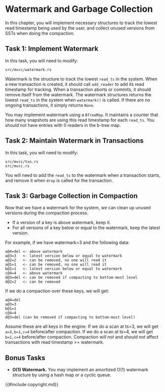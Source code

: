 # Watermark and Garbage Collection

In this chapter, you will implement necessary structures to track the lowest read timestamp being used by the user, and collect unused versions from SSTs when doing the compaction.

## Task 1: Implement Watermark

In this task, you will need to modify:

```
src/mvcc/watermark.rs
```

Watermark is the structure to track the lowest `read_ts` in the system. When a new transaction is created, it should call `add_reader` to add its read timestamp for tracking. When a transaction aborts or commits, it should remove itself from the watermark. The watermark structures returns the lowest `read_ts` in the system when `watermark()` is called. If there are no ongoing transactions, it simply returns `None`.

You may implement watermark using a `BTreeMap`. It maintains a counter that how many snapshots are using this read timestamp for each `read_ts`. You should not have entries with 0 readers in the b-tree map.

## Task 2: Maintain Watermark in Transactions

In this task, you will need to modify:

```
src/mvcc/txn.rs
src/mvcc.rs
```

You will need to add the `read_ts` to the watermark when a transaction starts, and remove it when `drop` is called for the transaction.

## Task 3: Garbage Collection in Compaction

Now that we have a watermark for the system, we can clean up unused versions during the compaction process.

* If a version of a key is above watermark, keep it.
* For all versions of a key below or equal to the watermark, keep the latest version.

For example, if we have watermark=3 and the following data:

```
a@4=del <- above watermark
a@3=3   <- latest version below or equal to watermark
a@2=2   <- can be removed, no one will read it
a@1=1   <- can be removed, no one will read it
b@1=1   <- latest version below or equal to watermark
c@4=4   <- above watermark
d@3=del <- can be removed if compacting to bottom-most level
d@2=2   <- can be removed
```

If we do a compaction over these keys, we will get:

```
a@4=del
a@3=3
b@1=1
c@4=4
d@3=del (can be removed if compacting to bottom-most level)
```

Assume these are all keys in the engine. If we do a scan at ts=3, we will get `a=3,b=1,c=4` before/after compaction. If we do a scan at ts=4, we will get `b=1,c=4` before/after compaction. Compaction *will not* and *should not* affect transactions with read timestamp >= watermark.

## Bonus Tasks

* **O(1) Watermark.** You may implement an amortized O(1) watermark structure by using a hash map or a cyclic queue.

{{#include copyright.md}}

